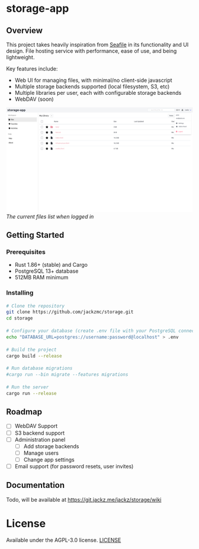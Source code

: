 # storage-app

## Overview

This project takes heavily inspiration from [Seafile](https://www.seafile.com/) in its functionality and UI design. File hosting service with performance, ease of use, and being lightweight.

Key features include:

- Web UI for managing files, with minimal/no client-side javascript
- Multiple storage backends supported (local filesystem, S3, etc)
- Multiple libraries per user, each with configurable storage backends
- WebDAV (soon)

![screenshot of files screen](docs/images/screenshot-files.png)
_The current files list when logged in_

## Getting Started

### Prerequisites

- Rust 1.86+ (stable) and Cargo
- PostgreSQL 13+ database
- 512MB RAM minimum

### Installing

```bash
# Clone the repository
git clone https://github.com/jackzmc/storage.git
cd storage

# Configure your database (create .env file with your PostgreSQL connection)
echo "DATABASE_URL=postgres://username:password@localhost" > .env

# Build the project
cargo build --release

# Run database migrations
#cargo run --bin migrate --features migrations

# Run the server
cargo run --release
```

## Roadmap

* [ ] WebDAV Support
* [ ] S3 backend support
* [ ] Administration panel
  * [ ] Add storage backends
  * [ ] Manage users
  * [ ] Change app settings
* [ ] Email support (for password resets, user invites)

## Documentation

Todo, will be available at https://git.jackz.me/jackz/storage/wiki

# License

Available under the AGPL-3.0 license. [LICENSE](LICENSE)